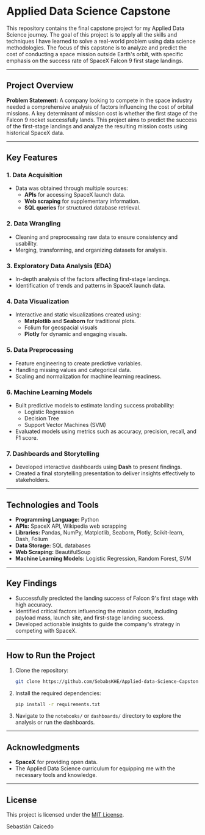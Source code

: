 # Applied Data Science Capstone

This repository contains the final capstone project for my Applied Data Science journey. The goal of this project is to apply all the skills and techniques I have learned to solve a real-world problem using data science methodologies. The focus of this capstone is to analyze and predict the cost of conducting a space mission outside Earth's orbit, with specific emphasis on the success rate of SpaceX Falcon 9 first stage landings.

---

## Project Overview

**Problem Statement:**
A company looking to compete in the space industry needed a comprehensive analysis of factors influencing the cost of orbital missions. A key determinant of mission cost is whether the first stage of the Falcon 9 rocket successfully lands. This project aims to predict the success of the first-stage landings and analyze the resulting mission costs using historical SpaceX data.

---

## Key Features

### 1. **Data Acquisition**

- Data was obtained through multiple sources:
  - **APIs** for accessing SpaceX launch data.
  - **Web scraping** for supplementary information.
  - **SQL queries** for structured database retrieval.

### 2. **Data Wrangling**

- Cleaning and preprocessing raw data to ensure consistency and usability.
- Merging, transforming, and organizing datasets for analysis.

### 3. **Exploratory Data Analysis (EDA)**

- In-depth analysis of the factors affecting first-stage landings.
- Identification of trends and patterns in SpaceX launch data.

### 4. **Data Visualization**

- Interactive and static visualizations created using:
  - **Matplotlib** and **Seaborn** for traditional plots.
  - Folium for geospacial visuals
  - **Plotly** for dynamic and engaging visuals.

### 5. **Data Preprocessing**

- Feature engineering to create predictive variables.
- Handling missing values and categorical data.
- Scaling and normalization for machine learning readiness.

### 6. **Machine Learning Models**

- Built predictive models to estimate landing success probability:
  - Logistic Regression
  - Decision Tree
  - Support Vector Machines (SVM)
- Evaluated models using metrics such as accuracy, precision, recall, and F1 score.

### 7. **Dashboards and Storytelling**

- Developed interactive dashboards using **Dash** to present findings.
- Created a final storytelling presentation to deliver insights effectively to stakeholders.

---

## Technologies and Tools

- **Programming Language:** Python
- **APIs:** SpaceX API, Wikipedia web scrapping
- **Libraries:** Pandas, NumPy, Matplotlib, Seaborn, Plotly, Scikit-learn, Dash, Folium
- **Data Storage:** SQL databases
- **Web Scraping:** BeautifulSoup
- **Machine Learning Models:** Logistic Regression, Random Forest, SVM

---


## Key Findings

- Successfully predicted the landing success of Falcon 9's first stage with high accuracy.
- Identified critical factors influencing the mission costs, including payload mass, launch site, and first-stage landing success.
- Developed actionable insights to guide the company's strategy in competing with SpaceX.

---

## How to Run the Project

1. Clone the repository:
   ```bash
   git clone https://github.com/SebabsKHE/Applied-data-Science-Capstone.git
   ```
2. Install the required dependencies:
   ```bash
   pip install -r requirements.txt
   ```
3. Navigate to the `notebooks/` or `dashboards/` directory to explore the analysis or run the dashboards.

---

## Acknowledgments

- **SpaceX** for providing open data.
- The Applied Data Science curriculum for equipping me with the necessary tools and knowledge.

---

## License

This project is licensed under the [MIT License](LICENSE).

Sebastián Caicedo



